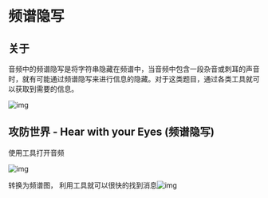# 频谱隐写

## 关于

音频中的频谱隐写是将字符串隐藏在频谱中，当音频中包含一段杂音或刺耳的声音时，就有可能通过频谱隐写来进行信息的隐藏。对于这类题目，通过各类工具就可以获取到需要的信息。

![img](https://security-1310978225.cos.ap-beijing.myqcloud.com/public/img/1667910160044-7186a5d5-64e9-405e-8189-22cb66bfd44f.png)

## 攻防世界 - Hear with your Eyes (频谱隐写)

使用工具打开音频

![img](https://security-1310978225.cos.ap-beijing.myqcloud.com/public/img/1667910508374-71801391-2c61-4562-bb7e-676c860a9356.png)

转换为频谱图， 利用工具就可以很快的找到消息![img](https://security-1310978225.cos.ap-beijing.myqcloud.com/public/img/1667910530753-6a27f22a-5365-42b8-b72d-ed486ee0011b.png)